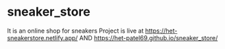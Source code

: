 # sneaker_store
It is an online shop for sneakers
Project is live at https://het-sneakerstore.netlify.app/ AND https://het-patel69.github.io/sneaker_store/
